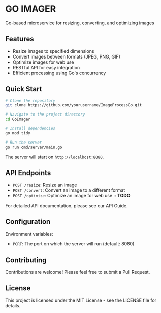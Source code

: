 # GO IMAGER

Go-based microservice for resizing, converting, and optimizing images

## Features

- Resize images to specified dimensions
- Convert images between formats (JPEG, PNG, GIF)
- Optimize images for web use
- RESTful API for easy integration
- Efficient processing using Go's concurrency

## Quick Start

```sh
# Clone the repository
git clone https://github.com/yourusername/ImageProcessGo.git

# Navigate to the project directory
cd GoImager

# Install dependencies
go mod tidy

# Run the server
go run cmd/server/main.go
```

The server will start on `http://localhost:8080`.

## API Endpoints

- `POST /resize`: Resize an image
- `POST /convert`: Convert an image to a different format
- `POST /optimize`: Optimize an image for web use :: **TODO**

For detailed API documentation, please see our API Guide.

## Configuration

Environment variables:

- `PORT`: The port on which the server will run (default: 8080)

## Contributing

Contributions are welcome! Please feel free to submit a Pull Request.

## License

This project is licensed under the MIT License - see the LICENSE file for details.
